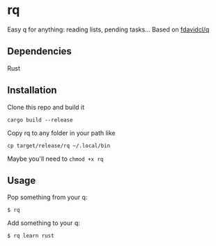 # rq

Easy q for anything: reading lists, pending tasks... Based on [fdavidcl/q](https://github.com/fdavidcl/q)

## Dependencies

Rust

## Installation

Clone this repo and build it

	cargo build --release

Copy rq to any folder in your path like

	cp target/release/rq ~/.local/bin

Maybe you'll need to `chmod +x rq`

## Usage

Pop something from your q:

	$ rq

Add something to your q:

	$ rq learn rust
